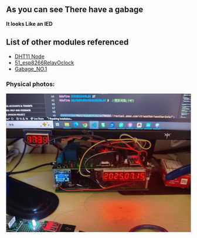 ## As you can see There have a gabage
__It looks Like an IED__

## List of other modules referenced
- [DHT11 Node](https://github.com/in-serinder/ArduinoMiscProject/tree/master/DHT11_WiFiNode)
- [51_esp8266RelayOclock](https://github.com/in-serinder/KeilMiscProject) 
- [Gabage_NO.1](https://github.com/in-serinder/ArduinoMiscProject/tree/master/Gabage_NO.1)


### Physical photos:
![image](./image/IMG_20250715_093557.jpg)
